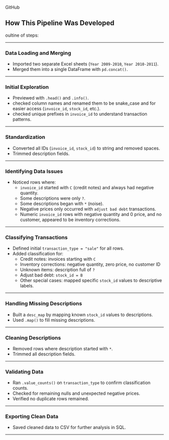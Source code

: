 GitHub 

##  How This Pipeline Was Developed
  
oultine of steps:

---

###  Data Loading and Merging
- Imported two separate Excel sheets (`Year 2009-2010`, `Year 2010-2011`).
- Merged them into a single DataFrame with `pd.concat()`.

---

###  Initial Exploration
- Previewed with `.head()` and `.info()`.
- checked column names and renamed them to be snake_case and for easier access (`invoice_id`, `stock_id`, etc.).
- checked unique prefixes in `invoice_id` to understand transaction patterns.

---

###  Standardization
- Converted all IDs (`invoice_id`, `stock_id`) to string and removed spaces.
- Trimmed description fields.

---

###  Identifying Data Issues
- Noticed rows where:
  - `invoice_id` started with `C` (credit notes) and always had negative quantity.
  - Some descriptions were only `?`.
  - Some descriptions began with `*` (noise).
  - Negative prices only occurred with `adjust bad debt` transactions.
  - Numeric `invoice_id` rows with negative quantity and 0 price, and no customer, appeared to be inventory corrections.

---

###  Classifying Transactions
- Defined initial `transaction_type = "sale"` for all rows.
- Added classification for:
  - Credit notes: invoices starting with `C`
  - Inventory corrections: negative quantity, zero price, no customer ID
  - Unknown items: description full of `?`
  - Adjust bad debt: `stock_id = B`
  - Other special cases: mapped specific `stock_id` values to descriptive labels.

---

###  Handling Missing Descriptions
- Built a `desc_map` by mapping known `stock_id` values to descriptions.
- Used `.map()` to fill missing descriptions.

---

###  Cleaning Descriptions
- Removed rows where description started with `*`.
- Trimmed all description fields.

---

###  Validating Data
- Ran `.value_counts()` on `transaction_type` to confirm classification counts.
- Checked for remaining nulls and unexpected negative prices.
- Verified no duplicate rows remained.

---

###  Exporting Clean Data
- Saved cleaned data to CSV for further analysis in SQL.

---








